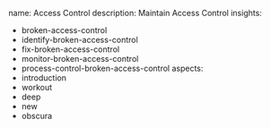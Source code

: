 name: Access Control
description: Maintain Access Control
insights:
  - broken-access-control
  - identify-broken-access-control
  - fix-broken-access-control
  - monitor-broken-access-control
  - process-control-broken-access-control
aspects:
  - introduction
  - workout
  - deep
  - new
  - obscura
 
